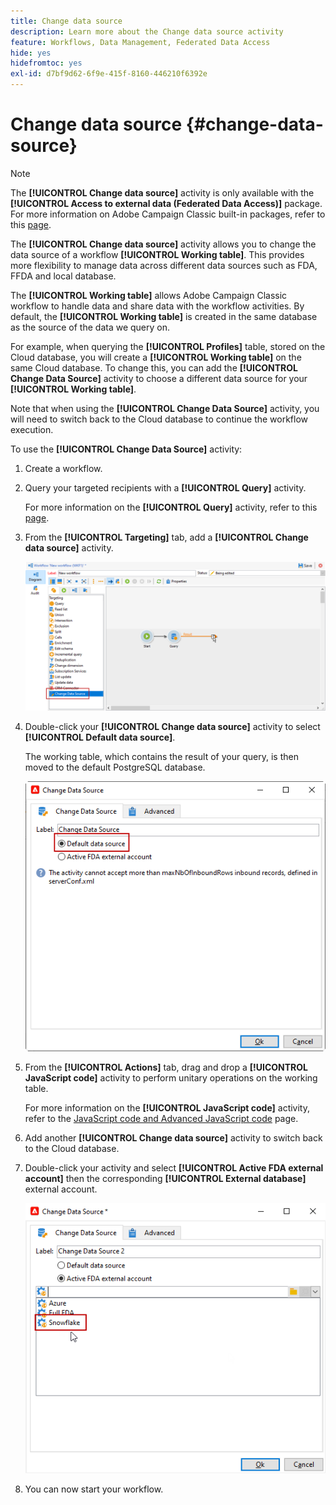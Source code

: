 ```yaml
---
title: Change data source
description: Learn more about the Change data source activity
feature: Workflows, Data Management, Federated Data Access
hide: yes
hidefromtoc: yes
exl-id: d7bf9d62-6f9e-415f-8160-446210f6392e
---
```

# Change data source {#change-data-source}

>[!NOTE]
>
> The **[!UICONTROL Change data source]** activity is only available with the **[!UICONTROL Access to external data (Federated Data Access)]** package. For more information on Adobe Campaign Classic built-in packages, refer to this [page](../../installation/using/installing-campaign-standard-packages.md).

The **[!UICONTROL Change data source]** activity allows you to change the data source of a workflow **[!UICONTROL Working table]**. This provides more flexibility to manage data across different data sources such as FDA, FFDA and local database.

The **[!UICONTROL Working table]** allows Adobe Campaign Classic workflow to handle data and share data with the workflow activities.
By default, the **[!UICONTROL Working table]** is created in the same database as the source of the data we query on.

For example, when querying the **[!UICONTROL Profiles]** table, stored on the Cloud database, you will create a **[!UICONTROL Working table]** on the same Cloud database.
To change this, you can add the **[!UICONTROL Change Data Source]** activity to choose a different data source for your **[!UICONTROL Working table]**.

Note that when using the **[!UICONTROL Change Data Source]** activity, you will need to switch back to the Cloud database to continue the workflow execution.

To use the **[!UICONTROL Change Data Source]** activity:

1. Create a workflow.

1. Query your targeted recipients with a **[!UICONTROL Query]** activity. 

    For more information on the **[!UICONTROL Query]** activity, refer to this [page](../../workflow/using/query.md#creating-a-query).

1. From the **[!UICONTROL Targeting]** tab, add a **[!UICONTROL Change data source]** activity.

   ![](assets/change-data-source.png)

1. Double-click your **[!UICONTROL Change data source]** activity to select **[!UICONTROL Default data source]**.
    
    The working table, which contains the result of your query, is then moved to the default PostgreSQL database.

   ![](assets/change-data-source_2.png)

1. From the **[!UICONTROL Actions]** tab, drag and drop a **[!UICONTROL JavaScript code]** activity to perform unitary operations on the working table.

    For more information on the **[!UICONTROL JavaScript code]** activity, refer to the [JavaScript code and Advanced JavaScript code](../../workflow/using/sql-code-and-javascript-code.md#javascript-code) page.

1. Add another **[!UICONTROL Change data source]** activity to switch back to the Cloud database. 
    
1. Double-click your activity and select **[!UICONTROL Active FDA external account]** then the corresponding **[!UICONTROL External database]** external account.

   ![](assets/change-data-source_3.png)

1. You can now start your workflow.
